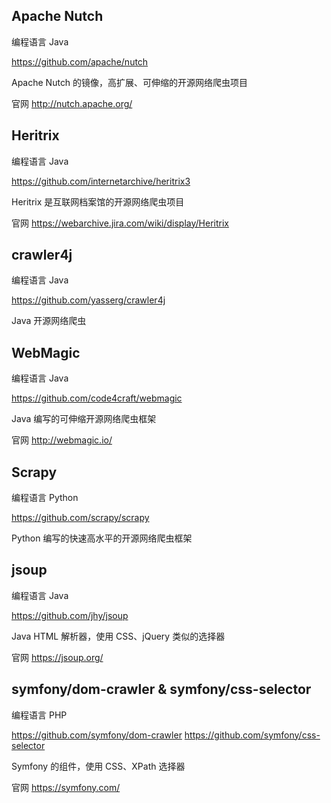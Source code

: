 ## Apache Nutch
编程语言 Java

https://github.com/apache/nutch

Apache Nutch 的镜像，高扩展、可伸缩的开源网络爬虫项目

官网 http://nutch.apache.org/

## Heritrix
编程语言 Java

https://github.com/internetarchive/heritrix3

Heritrix 是互联网档案馆的开源网络爬虫项目

官网 https://webarchive.jira.com/wiki/display/Heritrix

## crawler4j
编程语言 Java

https://github.com/yasserg/crawler4j

Java 开源网络爬虫

## WebMagic
编程语言 Java

https://github.com/code4craft/webmagic

Java 编写的可伸缩开源网络爬虫框架

官网 http://webmagic.io/

## Scrapy
编程语言 Python

https://github.com/scrapy/scrapy

Python 编写的快速高水平的开源网络爬虫框架

## jsoup
编程语言 Java

https://github.com/jhy/jsoup

Java HTML 解析器，使用 CSS、jQuery 类似的选择器

官网 https://jsoup.org/

## symfony/dom-crawler & symfony/css-selector
编程语言 PHP

https://github.com/symfony/dom-crawler https://github.com/symfony/css-selector

Symfony 的组件，使用 CSS、XPath 选择器

官网 https://symfony.com/
